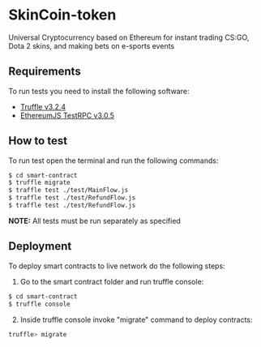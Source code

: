 # SkinCoin-token

Universal Cryptocurrency based on Ethereum for instant trading CS:GO, Dota 2 skins, and making bets on e-sports events

## Requirements

To run tests you need to install the following software:

- [Truffle v3.2.4](https://github.com/trufflesuite/truffle-core)
- [EthereumJS TestRPC v3.0.5](https://github.com/ethereumjs/testrpc)

## How to test

To run test open the terminal and run the following commands:

```sh
$ cd smart-contract
$ truffle migrate
$ traffle test ./test/MainFlow.js
$ traffle test ./test/RefundFlow.js
$ traffle test ./test/RefundFlow.js
```

**NOTE:** All tests must be run separately as specified

## Deployment

To deploy smart contracts to live network do the following steps:
1. Go to the smart contract folder and run truffle console:
```sh
$ cd smart-contract
$ truffle console
```
2. Inside truffle console invoke "migrate" command to deploy contracts:
```sh
truffle> migrate
```